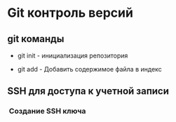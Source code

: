 # Git контроль версий
## git команды

* git init - инициализация репозитория

* git add - Добавить содержимое файла в индекс

## SSH для доступа к учетной записи

###  Создание SSH ключа